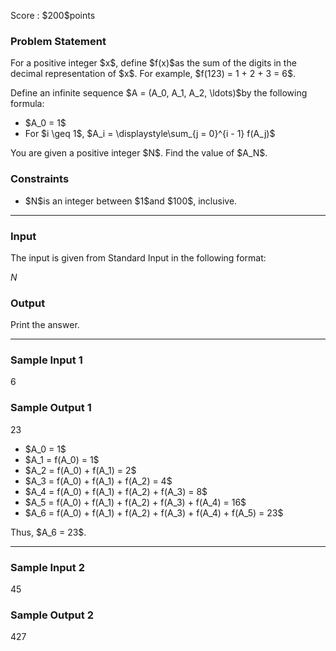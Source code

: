 
<div>

<span>

<span>

<p>
Score : $200$points
</p>

<div>

<section>

### **Problem Statement**

<p>
For a positive integer $x$, define $f(x)$as the sum of the digits in the decimal representation of $x$. For example, $f(123) = 1 + 2 + 3 = 6$.
</p>

<p>
Define an infinite sequence $A = (A_0, A_1, A_2, \ldots)$by the following formula:
</p>

<ul>

<li>
$A_0 = 1$
</li>

<li>
For $i \geq 1$, $A_i = \displaystyle\sum_{j = 0}^{i - 1} f(A_j)$
</li>

</ul>

<p>
You are given a positive integer $N$. Find the value of $A_N$.
</p>

</section>

</div>

<div>

<section>

### **Constraints**

<ul>

<li>
$N$is an integer between $1$and $100$, inclusive.
</li>

</ul>

</section>

</div>

---

<div>

<div>

<section>

### **Input**

<p>
The input is given from Standard Input in the following format:
</p>

<div>

$N$
</div>

</section>

</div>

<div>

<section>

### **Output**

<p>
Print the answer.
</p>

</section>

</div>

</div>

---

<div>

<section>

### **Sample Input 1**

<div>

6

</div>

</section>

</div>

<div>

<section>

### **Sample Output 1**

<div>

23

</div>

<ul>

<li>
$A_0 = 1$
</li>

<li>
$A_1 = f(A_0) = 1$
</li>

<li>
$A_2 = f(A_0) + f(A_1) = 2$
</li>

<li>
$A_3 = f(A_0) + f(A_1) + f(A_2) = 4$
</li>

<li>
$A_4 = f(A_0) + f(A_1) + f(A_2) + f(A_3) = 8$
</li>

<li>
$A_5 = f(A_0) + f(A_1) + f(A_2) + f(A_3) + f(A_4) = 16$
</li>

<li>
$A_6 = f(A_0) + f(A_1) + f(A_2) + f(A_3) + f(A_4) + f(A_5) = 23$
</li>

</ul>

<p>
Thus, $A_6 = 23$.
</p>

</section>

</div>

---

<div>

<section>

### **Sample Input 2**

<div>

45

</div>

</section>

</div>

<div>

<section>

### **Sample Output 2**

<div>

427

</div>

</section>

</div>

</span>

</span>

</div>
